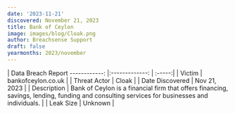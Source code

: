 ```yaml
---
date: '2023-11-21'
discovered: November 21, 2023
title: Bank of Ceylon
image: images/blog/Cloak.png
author: Breachsense Support
draft: false
yearmonths: 2023/november
---
```



| Data Breach Report
------------:     |:-------------:    | :-----:|
| Victim      | bankofceylon.co.uk      | 
| Threat Actor      | Cloak      | 
| Date Discovered      | Nov 21, 2023      | 
| Description      | Bank of Ceylon is a financial firm that offers financing, savings, lending, funding and consulting services for businesses and individuals.      | 
| Leak Size      | Unknown      | 

